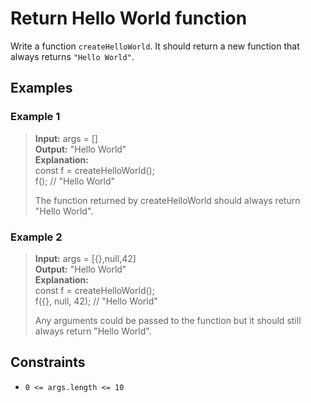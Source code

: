 # Return Hello World function

Write a function `createHelloWorld`. It should return a new function that always returns `"Hello World"`.
 
## Examples
### Example 1
> **Input:** args = []  
> **Output:** "Hello World"  
> **Explanation:**  
> const f = createHelloWorld();  
> f(); // "Hello World"  
> 
> The function returned by createHelloWorld should always return "Hello World".

### Example 2
> **Input:** args = [{},null,42]  
> **Output:** "Hello World"  
> **Explanation:**  
> const f = createHelloWorld();  
> f({}, null, 42); // "Hello World"  
> 
> Any arguments could be passed to the function but it should still always return "Hello World".

## Constraints

- `0 <= args.length <= 10`